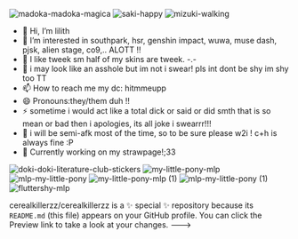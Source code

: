  ![madoka-madoka-magica](https://github.com/user-attachments/assets/0c20b961-341a-4f4f-be0c-78e89080ffc2) ![saki-happy](https://github.com/user-attachments/assets/66ae9899-f79a-410c-9fa7-afa7ddfd3966) ![mizuki-walking](https://github.com/user-attachments/assets/d7ca02ce-e967-462e-abc0-5ab04c9a1c44)





- 👋 Hi, I’m lilith
- 👀 I’m interested in southpark, hsr, genshin impact, wuwa, muse dash, pjsk, alien stage, co9,.. ALOTT !!
- 🌱 I like tweek sm half of my skins are tweek. -.-
- 💞️ i may look like an asshole but im not i swear! pls int dont be shy im shy too TT
- 📫 How to reach me my dc: hitmmeupp
- 😄 Pronouns:they/them duh !!
- ⚡ sometime i would act like a total dick or said or did smth that is so mean or bad then i apologies, its all joke i swearrr!!!
- 🍬 i will be semi-afk most of the time, so to be sure please w2i ! c+h is always fine :P
- 📎 Currently working on my strawpage!;33


![doki-doki-literature-club-stickers](https://github.com/user-attachments/assets/91d26d7a-25db-4594-a951-fdec2af89590) ![my-little-pony-mlp](https://github.com/user-attachments/assets/ac40fffe-9df2-4a4f-bc1d-194d459e8261) ![mlp-my-little-pony](https://github.com/user-attachments/assets/cc6bd89f-a6dd-41a8-ac10-362bacd7447a) ![my-little-pony-mlp (1)](https://github.com/user-attachments/assets/4cd2e962-3bef-4e4f-9bbc-9daca0543eeb) ![mlp-my-little-pony (1)](https://github.com/user-attachments/assets/328bb636-3feb-4ab8-8fd9-e9b15f600fbb) ![fluttershy-mlp](https://github.com/user-attachments/assets/9c10f3c2-afd8-4829-86e5-c8de5c8f5198)







cerealkillerzz/cerealkillerzz is a ✨ special ✨ repository because its `README.md` (this file) appears on your GitHub profile.
You can click the Preview link to take a look at your changes.
--->
